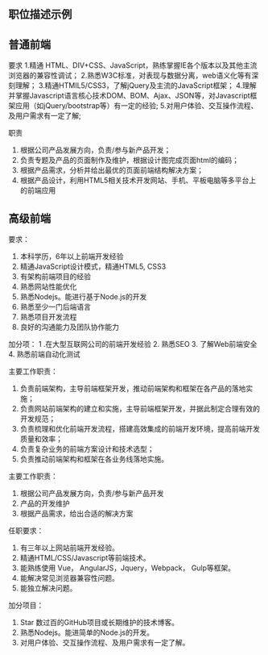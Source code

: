 ## 职位描述示例
## 普通前端
要求
1.精通 HTML、DIV+CSS、JavaScript，熟练掌握IE各个版本以及其他主流浏览器的兼容性调试；
2.熟悉W3C标准，对表现与数据分离，web语义化等有深刻理解；
3.精通HTMIL5/CSS3，了解jQuery及主流的JavaScript框架；
4.理解并掌握Javascript语言核心技术DOM、BOM、Ajax、JSON等，对Javascript框架应用（如jQuery/bootstrap等）有一定的经验;
5.对用户体验、交互操作流程、及用户需求有一定了解;

职责
1. 根据公司产品发展方向，负责/参与新产品开发；
2. 负责专题及产品的页面制作及维护，根据设计图完成页面html的编码；
3. 根据产品需求，分析并给出最优的页面前端结构解决方案；
4. 根据产品设计，利用HTML5相关技术开发网站、手机、平板电脑等多平台上的前端应用


## 高级前端
要求：
1. 本科学历，6年以上前端开发经验
2. 精通JavaScript设计模式，精通HTML5, CSS3
3. 有架构前端项目的经验
4. 熟悉网站性能优化
5. 熟悉Nodejs。能进行基于Node.js的开发
6. 熟悉至少一门后端语言
7. 熟悉项目开发流程
8. 良好的沟通能力及团队协作能力

加分项：
1 .在大型互联网公司的前端开发经验
2. 熟悉SEO
3. 了解Web前端安全
4. 熟悉前端自动化测试

主要工作职责：
1. 负责前端架构，主导前端框架开发，推动前端架构和框架在各产品的落地实施；
2. 负责网站前端架构的建立和实施，主导前端框架开发，并据此制定合理有效的开发规范；
3. 负责梳理和优化前端开发流程，搭建高效集成的前端开发环境，提高前端开发质量和效率；
4. 负责复杂业务的前端方案设计和技术选型；
5. 负责推动前端架构和框架在各业务线落地实施。


主要工作职责：
1.  根据公司产品发展方向，负责/参与新产品开发
2.  产品的开发维护
3.  根据产品需求，给出合适的解决方案

任职要求：
1.  有三年以上网站前端开发经验。
2.  精通HTML/CSS/Javascript等前端技术。
3.  能熟练使用 Vue， AngularJS，Jquery，Webpack， Gulp等框架。
4.  能解决常见浏览器兼容性问题。
5. 能独立解决问题。

加分项目：
1. Star 数过百的GitHub项目或长期维护的技术博客。
2. 熟悉Nodejs。能进简单的Node.js的开发。
3. 对用户体验、交互操作流程、及用户需求有一定了解。

